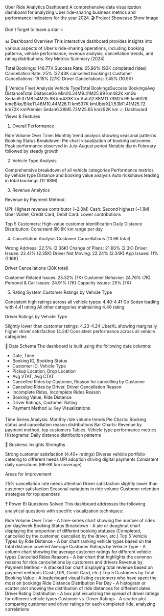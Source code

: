 Uber Ride Analytics Dashboard
A comprehensive data visualization dashboard for analyzing Uber ride-sharing business metrics and performance indicators for the year 2024.
🎬 Project Showcase
Show Image

Don't forget to leave a star ⭐️

📊 Dashboard Overview
This interactive dashboard provides insights into various aspects of Uber's ride-sharing operations, including booking patterns, vehicle performance, revenue analysis, cancellation trends, and rating distributions.
Key Metrics Summary (2024)

Total Bookings: 148.77K
Success Rate: 65.96% (93K completed rides)
Cancellation Rate: 25% (37.43K cancelled bookings)
Customer Cancellations: 19.15% (27K)
Driver Cancellations: 7.45% (10.5K)

🚗 Vehicle Fleet Analysis
Vehicle TypeTotal BookingsSuccess BookingsAvg DistanceTotal DistanceGo Mini10.34M9.41M25.99 km482K kmGo Sedan9.37M8.54M25.98 km433K kmAuto12.88M11.73M25.99 km602K kmeBike/Bike11.46M10.44M26.11 km537K kmUberXL1.53M1.41M25.72 km72K kmPremier Sedan6.28M5.73M25.95 km292K km
📈 Dashboard Views & Features
1. Overall Performance

Ride Volume Over Time: Monthly trend analysis showing seasonal patterns
Booking Status Breakdown: Pie chart visualization of booking outcomes
Peak performance observed in July-August period
Notable dip in February followed by steady growth

2. Vehicle Type Analysis

Comprehensive breakdown of all vehicle categories
Performance metrics by vehicle type
Distance and booking value analysis
Auto rickshaws leading in total bookings (12.88M)

3. Revenue Analytics

Revenue by Payment Method:

UPI: Highest revenue contributor (~2.0M)
Cash: Second highest (~1.1M)
Uber Wallet, Credit Card, Debit Card: Lower contributions


Top 5 Customers: High-value customer identification
Daily Distance Distribution: Consistent 6K-8K km range per day

4. Cancellation Analysis
Customer Cancellations (10.6K total)

Wrong Address: 22.5% (2.36K)
Change of Plans: 21.86% (2.3K)
Driver Issues: 22.41% (2.35K)
Driver Not Moving: 22.24% (2.34K)
App Issues: 11% (1.16K)

Driver Cancellations (28K total)

Customer Related Issues: 25.32% (7K)
Customer Behavior: 24.76% (7K)
Personal & Car Issues: 24.91% (7K)
Capacity Issues: 25% (7K)

5. Rating System
Customer Ratings by Vehicle Type

Consistent high ratings across all vehicle types: 4.40-4.41
Go Sedan leading with 4.41 rating
All other categories maintaining 4.40 rating

Driver Ratings by Vehicle Type

Slightly lower than customer ratings: 4.23-4.24
UberXL showing marginally higher driver satisfaction (4.24)
Consistent performance across all vehicle categories

🔧 Data Schema
The dashboard is built using the following data columns:
- Date, Time
- Booking ID, Booking Status
- Customer ID, Vehicle Type
- Pickup Location, Drop Location
- Avg VTAT, Avg CTAT
- Cancelled Rides by Customer, Reason for cancelling by Customer
- Cancelled Rides by Driver, Driver Cancellation Reason
- Incomplete Rides, Incomplete Rides Reason
- Booking Value, Ride Distance
- Driver Ratings, Customer Rating
- Payment Method
📊 Key Visualizations

Time Series Analysis: Monthly ride volume trends
Pie Charts: Booking status and cancellation reason distributions
Bar Charts: Revenue by payment method, top customers
Tables: Vehicle type performance metrics
Histograms: Daily distance distribution patterns

🎯 Business Insights
Strengths

Strong customer satisfaction (4.40+ ratings)
Diverse vehicle portfolio catering to different needs
UPI adoption driving digital payments
Consistent daily operations (6K-8K km coverage)

Areas for Improvement

25% cancellation rate needs attention
Driver satisfaction slightly lower than customer satisfaction
Seasonal variations in ride volume
Customer retention strategies for top spenders

❓ Power BI Questions Solved
This dashboard addresses the following analytical questions with specific visualization techniques:

Ride Volume Over Time - A time-series chart showing the number of rides per day/week
Booking Status Breakdown - A pie or doughnut chart displaying the proportion of different booking statuses (Completed, cancelled by the customer, cancelled by the driver, etc.)
Top 5 Vehicle Types by Ride Distance - A bar chart ranking vehicle types based on the total distance covered
Average Customer Ratings by Vehicle Type - A column chart showing the average customer ratings for different vehicle types
Cancelled Rides Reasons - A bar chart that highlights the common reasons for ride cancellations by customers and drivers
Revenue by Payment Method - A stacked bar chart displaying total revenue based on payment methods (Cash, UPI, Credit Card, etc.)
Top 5 Customers by Total Booking Value - A leaderboard visual listing customers who have spent the most on bookings
Ride Distance Distribution Per Day - A histogram or scatter plot showing the distribution of ride distances for different dates
Driver Rating Distribution - A box plot visualizing the spread of driver ratings for different vehicle types
Customer vs. Driver Ratings - A scatter plot comparing customer and driver ratings for each completed ride, analyzing correlations
